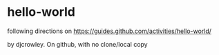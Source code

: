 # hello-world
following directions on https://guides.github.com/activities/hello-world/

by djcrowley.  On github, with no clone/local copy
